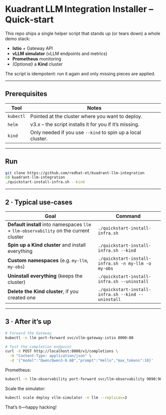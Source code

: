 # Kuadrant LLM Integration Installer – Quick‑start

This repo ships a single helper script that stands up (or tears down) a whole demo stack:

* **Istio** + Gateway API
* **vLLM simulator** (vLLM endpoints and metrics)
* **Prometheus** monitoring
* *(Optional)* a **Kind** cluster

The script is idempotent: run it again and only missing pieces are applied.

---

## Prerequisites

| Tool      | Notes                                                       |
| --------- | ----------------------------------------------------------- |
| `kubectl` | Pointed at the cluster where you want to deploy.            |
| `helm`    | v3.x – the script installs it for you if it’s missing.      |
| `kind`    | Only needed if you use `--kind` to spin up a local cluster. |

---

## Run

```bash
git clone https://github.com/redhat-et/kuadrant-llm-integration
cd kuadrant-llm-integration
./quickstart-install-infra.sh --kind
```

---

## 2 · Typical use‑cases

| Goal                                                                                   | Command                                             |
| -------------------------------------------------------------------------------------- | --------------------------------------------------- |
| **Default install** into namespaces `llm` + `llm‑observability` on the current cluster | `./quickstart-install-infra.sh`                     |
| **Spin up a Kind cluster** and install everything                                      | `./quickstart-install-infra.sh --kind`              |
| **Custom namespaces** (e.g. `my‑llm`, `my‑obs`)                                        | `./quickstart-install-infra.sh -n my-llm -o my-obs` |
| **Uninstall everything** (keeps the cluster)                                           | `./quickstart-install-infra.sh --uninstall`         |
| **Delete the Kind cluster**, if you created one                                        | `./quickstart-install-infra.sh --kind --uninstall`  |

---

## 3 · After it’s up

```bash
# Forward the Gateway
kubectl -n llm port-forward svc/vllm-gateway-istio 8000:80

# Test the completion endpoint
curl -X POST http://localhost:8000/v1/completions \
  -H "Content-Type: application/json" \
  -d '{"model":"Qwen/Qwen3-0.6B","prompt":"Hello","max_tokens":10}'
```

Prometheus:

```bash
kubectl -n llm-observability port-forward svc/llm-observability 9090:9090
```

Scale the simulator:

```bash
kubectl scale deploy vllm-simulator -n llm --replicas=3
```

That’s it—happy hacking!
